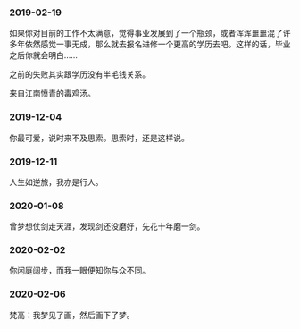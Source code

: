 



### 2019-02-19

如果你对目前的工作不太满意，觉得事业发展到了一个瓶颈，或者浑浑噩噩混了许多年依然感觉一事无成，那么就去报名进修一个更高的学历去吧。这样的话，毕业之后你就会明白……

之前的失败其实跟学历没有半毛钱关系。

来自江南愤青的毒鸡汤。

### 2019-12-04

你最可爱，说时来不及思索。思索时，还是这样说。

### 2019-12-11

人生如逆旅，我亦是行人。

### 2020-01-08

曾梦想仗剑走天涯，发现剑还没磨好，先花十年磨一剑。

### 2020-02-02

你闲庭阔步，而我一眼便知你与众不同。


### 2020-02-06

梵高：我梦见了画，然后画下了梦。